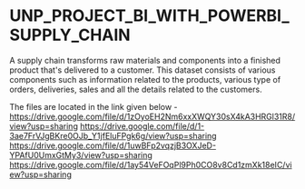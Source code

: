 # UNP_PROJECT_BI_WITH_POWERBI_SUPPLY_CHAIN
 A supply chain transforms raw materials and components into a finished product that's delivered to a customer. This dataset consists of various components such as information related to the products, various type of orders, deliveries, sales and all the details related to the customers.

The files are located in the link given below -
https://drive.google.com/file/d/1zOyoEH2Nm6xxXWQY30sX4kA3HRGl31R8/view?usp=sharing 
https://drive.google.com/file/d/1-3ae7FrVJgBKre0OJb_Y1jfEluFPgk6g/view?usp=sharing 
https://drive.google.com/file/d/1uwBFp2vqzjB3OXJeD-YPAfU0UmxGtMy3/view?usp=sharing
https://drive.google.com/file/d/1ay54VeFOqPl9Ph0CO8v8Cd1zmXk18eIC/view?usp=sharing
